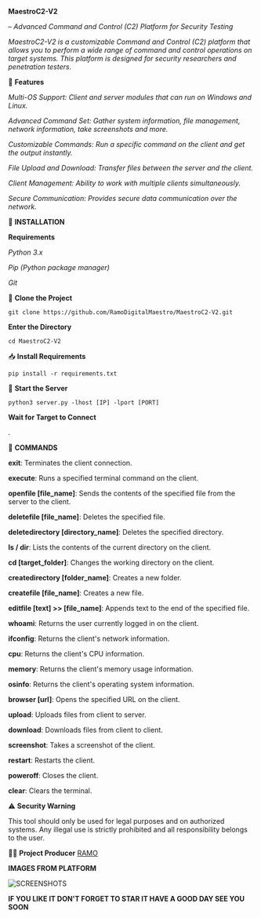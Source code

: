 
**MaestroC2-V2**

– *Advanced Command and Control (C2) Platform for Security Testing*

*MaestroC2-V2 is a customizable Command and Control (C2) platform that allows you to perform a wide range of command and control operations on target systems. This platform is designed for security researchers and penetration testers.*

🚀 **Features**

*Multi-OS Support: Client and server modules that can run on Windows and Linux.*

*Advanced Command Set: Gather system information, file management, network information, take screenshots and more.*

*Customizable Commands: Run a specific command on the client and get the output instantly.*

*File Upload and Download: Transfer files between the server and the client.*

*Client Management: Ability to work with multiple clients simultaneously.*

*Secure Communication: Provides secure data communication over the network.*

🚀 **INSTALLATION**

**Requirements**

*Python 3.x*

*Pip (Python package manager)*

*Git*

🔗 **Clone the Project**

```git clone https://github.com/RamoDigitalMaestro/MaestroC2-V2.git```

**Enter the Directory**

```cd MaestroC2-V2```

📥 **Install Requirements**

```pip install -r requirements.txt```

🔌 **Start the Server**

```python3 server.py -lhost [IP] -lport [PORT]```

**Wait for Target to Connect**

.

📜 **COMMANDS**

**exit**: Terminates the client connection.

**execute**: Runs a specified terminal command on the client.

**openfile [file_name]**: Sends the contents of the specified file from the server to the client.

**deletefile [file_name]**: Deletes the specified file.

**deletedirectory [directory_name]**: Deletes the specified directory.

**ls / dir**: Lists the contents of the current directory on the client.

**cd [target_folder]**: Changes the working directory on the client.

**createdirectory [folder_name]**: Creates a new folder.

**createfile [file_name]**: Creates a new file.

**editfile [text] >> [file_name]**: Appends text to the end of the specified file.

**whoami**: Returns the user currently logged in on the client.

**ifconfig**: Returns the client's network information.

**cpu**: Returns the client's CPU information.

**memory**: Returns the client's memory usage information.

**osinfo**: Returns the client's operating system information.

**browser [url]**: Opens the specified URL on the client.

**upload**: Uploads files from client to server.

**download**: Downloads files from client to client.

**screenshot**: Takes a screenshot of the client.

**restart**: Restarts the client.

**poweroff**: Closes the client.

**clear**: Clears the terminal.

⚠️ **Security Warning**

This tool should only be used for legal purposes and on authorized systems. Any illegal use is strictly prohibited and all responsibility belongs to the user.

🧑‍💻 **Project Producer**
[ RAMO ](https://github.com/RamoDigitalMaestro)

**IMAGES FROM PLATFORM**



![SCREENSHOTS](https://i.hizliresim.com/q8dhvlk.png)


**IF YOU LIKE IT DON'T FORGET TO STAR IT HAVE A GOOD DAY SEE YOU SOON**
